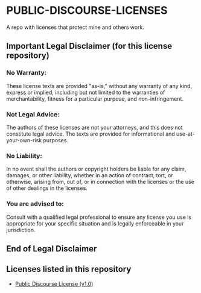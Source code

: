 # PUBLIC-DISCOURSE-LICENSES
A repo with licenses that protect mine and others work.
## Important Legal Disclaimer (for this license repository)

### No Warranty:
These license texts are provided "as-is," without any warranty of any kind, express or implied, including but not limited to the warranties of merchantability, fitness for a particular purpose, and non-infringement.

### Not Legal Advice:
The authors of these licenses are not your attorneys, and this does not constitute legal advice. The texts are provided for informational and use-at-your-own-risk purposes.

### No Liability:
In no event shall the authors or copyright holders be liable for any claim, damages, or other liability, whether in an action of contract, tort, or otherwise, arising from, out of, or in connection with the licenses or the use of other dealings in the licenses.

### You are advised to:
Consult with a qualified legal professional to ensure any license you use is appropriate for your specific situation and is legally enforceable in your jurisdiction.

## End of Legal Disclaimer
## Licenses listed in this repository
<ul>
  <li>
    <a href="LICENSES/Public Discourse License (v1.0)">Public Discourse License (v1.0)</a>
  </li>
</ul>
